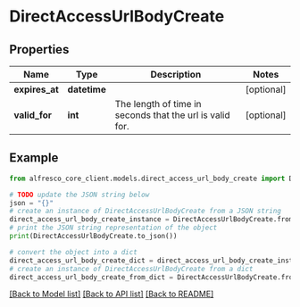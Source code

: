 # DirectAccessUrlBodyCreate


## Properties

Name | Type | Description | Notes
------------ | ------------- | ------------- | -------------
**expires_at** | **datetime** |  | [optional] 
**valid_for** | **int** | The length of time in seconds that the url is valid for.  | [optional] 

## Example

```python
from alfresco_core_client.models.direct_access_url_body_create import DirectAccessUrlBodyCreate

# TODO update the JSON string below
json = "{}"
# create an instance of DirectAccessUrlBodyCreate from a JSON string
direct_access_url_body_create_instance = DirectAccessUrlBodyCreate.from_json(json)
# print the JSON string representation of the object
print(DirectAccessUrlBodyCreate.to_json())

# convert the object into a dict
direct_access_url_body_create_dict = direct_access_url_body_create_instance.to_dict()
# create an instance of DirectAccessUrlBodyCreate from a dict
direct_access_url_body_create_from_dict = DirectAccessUrlBodyCreate.from_dict(direct_access_url_body_create_dict)
```
[[Back to Model list]](../README.md#documentation-for-models) [[Back to API list]](../README.md#documentation-for-api-endpoints) [[Back to README]](../README.md)


